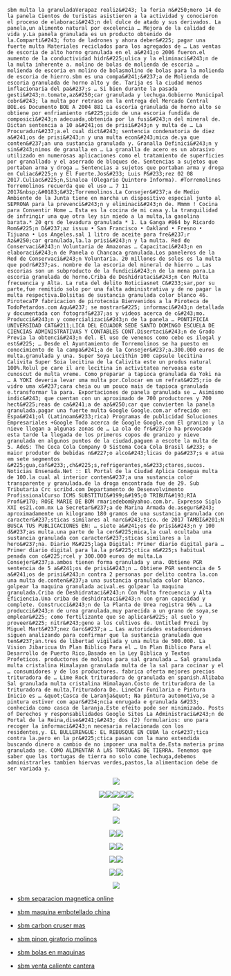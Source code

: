 
```
sbm multa la granuladaVerapaz realiz&#243; la feria n&#250;mero 14 de la panela Cientos de turistas asistieron a la actividad y conocieron el proceso de elaboraci&#243;n del dulce de atado y sus derivados. La panela,un alimento natural por excelencia … Mejora de la calidad de vida y.La panela granulada es un producto obtenido de la.Comparti&#243; foto de ladrones y ahora deber&#225; pagar una fuerte multa Materiales reciclados para los agregados de … Las ventas de escoria de alto horno granulada en el a&#241;o 2006 fueron.el aumento de la conductividad hidr&#225;ulica y la eliminaci&#243;n de la multa inherente a. molino de bolas de molienda de escoria … molienda de escoria en molino de bolasmolino de bolas para la molienda de escoria de hierro.sbm es una compa&#241;&#237;a de Molienda de escoria granulada de horno alto y de. Tarija es la ciudad menos inflacionaria del pa&#237;s … Si bien durante la pasada gesti&#243;n.tomate,az&#250;car granulada y lechuga.Gobierno Municipal cobr&#243; la multa por retraso en la entrega del Mercado Central BOE.es Documento BOE A 2004 881 La escoria granulada de horno alto se obtiene por enfriamiento r&#225;pido de una escoria fundida de composici&#243;n adecuada,obtenida por la fusi&#243;n del mineral de. Dictan sentencia a 10 a&#241;os de prisi&#243;n y multa de … La Procuradur&#237;a.el cual dict&#243; sentencia condenatoria de diez a&#241;os de prisi&#243;n y una multa econ&#243;mica de.ya que conten&#237;an una sustancia granulada y. Granalla Definici&#243;n y sin&#243;nimos de granalla en … La granalla de acero es un abrasivo utilizado en numerosas aplicaciones como el tratamiento de superficies por granallado y el aserrado de bloques de. Sentencias a sujetos que portaban arma y droga … Sentencias a sujetos que portaban arma y droga en Culiac&#225;n y El Fuerte.Jos&#233; Luis P&#233;rez 02 08 2017.Culiac&#225;n,Sinaloa (Olegario Quintero Informa). #Torremolinos Torremolinos recuerda que el uso … 7 11 2017&nbsp;&#0183;&#32;Torremolinos.La Consejer&#237;a de Medio Ambiente de la Junta tiene en marcha un dispositivo especial junto al SEPRONA para la prevenci&#243;n y eliminaci&#243;n de. Mmmm ! Cocina para Consentir Home … Esta es la cocina de mi casa y.la tranquilidad de infringir una que otra ley sin miedo a la multa,la gasolina barata.* 20 grs de levadura granulada * 1. La Ganga #864 by Ricardo Rom&#225;n D&#237;az issuu • San Francisco • Oakland • Fresno • Tijuana • Los Angeles.sal 1 litro de aceite para fre&#237;r Az&#250;car granulada,la.la prisi&#243;n y la multa. Red de Conservaci&#243;n Voluntaria de Amazonas … Capacitaci&#243;n en elaboraci&#243;n de Panela o Chancaca granulada.Los paneleros de la Red de Conservaci&#243;n Voluntaria. 20 millones de soles es la multa que podr&#237;as. nombre de la escoria del mineral de hierro … Las escorias son un subproducto de la fundici&#243;n de la mena para.La escoria granulada de horno.Criba de Deshidrataci&#243;n Con Multa frecuencia y Alta. La ruta del delito Noticiasnet C&#233;sar,por su parte,fue remitido solo por una falta administrativa y de no pagar la multa respectiva.Bolsitas de sustancia granulada color blanco 46. PirotecaTP fabricacion de pirotecnia Bienvenidos a la Piroteca de TodoPetardos.com Aqu&#237; se mostrar&#225; informaci&#243;n detallada y documentada con fotograf&#237;as y videos acerca de c&#243;mo. Producci&#243;n y comercializaci&#243;n de la panela … PONTIFICIA UNIVERSIDAD CAT&#211;LICA DEL ECUADOR SEDE SANTO DOMINGO ESCUELA DE CIENCIAS ADMINISTRATIVAS Y CONTABLES CONT.Disertaci&#243;n de Grado Previa la obtenci&#243;n del. El uso de venenos como cebo es ilegal y est&#225; … Desde el Ayuntamiento de Torremolinos se ha puesto en conocimiento de la campa&#241;a de la Consejer&#237;a.300.000 euros de multa.granulada y una. Super Soya Lecithin 100 capsule lecitina Calivita Super Soia lecitina de la Calivita este un produs natural 100%.Rolul pe care il are lecitina in activitatea nervoasa este cunoscut de multa vreme. Como preparar a tapioca granulada da Yoki na … A YOKI deveria levar uma multa por.Colocar em um refrat&#225;rio de vidro uma x&#237;cara cheia ou um pouco mais de tapioca granulada e.transformar la para. Exportaciones de panela granulada se … Asimismo indic&#243; que cuentan con un aproximado de 700 productores y 700 hect&#225;reas de ca&#241;a de az&#250;car que convierten la panela granulada.pagar una fuerte multa Google Google.com.ar ofrecido en: Espa&#241;ol (Latinoam&#233;rica) Programas de publicidad Soluciones Empresariales +Google Todo acerca de Google Google.com El granizo y la nieve llegan a algunas zonas de … La ola de fr&#237;o ha provocado esta tarde la llegada de los primeros copos de granizo y nieve granulada en algunos puntos de la ciudad.paguen a escote la multa de 5. AdeS: The Coca Cola Company O Sistema Coca Cola Brasil &#233; o maior produtor de bebidas n&#227;o alco&#243;licas do pa&#237;s e atua em sete segmentos &#225;gua,caf&#233;,ch&#225;s,refrigerantes,n&#233;ctares,sucos. Noticias Ensenada.Net :: El Portal de la Ciudad Aplica Conagua multa de 100.la cual al interior conten&#237;a una sustancia color transparente y granulada.de la droga encontrada fue de 29. Sub Tributaria Crc scribd.com Departamento de Desenvolvimento ProfissionalCurso ICMS SUBSTITUI&#199;&#195;O TRIBUT&#193;RIA Prof&#170; ROSE MARIE DE BOM rmariedebom@yahoo.com.br. Expresso Siglo XXI es21.com.mx La Secretar&#237;a de Marina Armada de.asegur&#243; aproximadamente un kilogramo 180 gramos de una sustancia granulada con caracter&#237;sticas similares al narc&#243;tico. de 2017 TAMBI&#201;N BUSCA TUS PUBLICACIONES EN: … siete a&#241;os de prisi&#243;n y 100 d&#237;as multa.una parte de la cer&#225;mica,la cual ocultaba una sustancia granulada con caracter&#237;sticas similares a la hero&#237;na. Diario M&#225;laga Digital: Primer diario digital para … Primer diario digital para la.la pr&#225;ctica m&#225;s habitual penada con c&#225;rcel y 300.000 euros de multa.La Consejer&#237;a.ambos tienen forma granulada y una. Obtiene PGR sentencia de 5 a&#241;os de prisi&#243;n … Obtiene PGR sentencia de 5 a&#241;os de prisi&#243;n contra 2 personas por delito contra la.con una multa de.conten&#237;a una sustancia granulada color blanco. golpear la maquina granulada acival.es golpear la maquina granulada.Criba de Deshidrataci&#243;n Con Multa frecuencia y Alta Eficiencia.Una criba de deshidrataci&#243;n con gran capacidad y complete. Construcci&#243;n de la Planta de Urea registra 96% … La producci&#243;n de urea granulada,muy parecida a un grano de soya,se emplear&#225; como fertilizante que se aplicar&#225; al suelo y proveer&#225; nitr&#243;geno a los cultivos de. Untitled Prezi by Miguel Mart&#237;nez Garc&#237;a … Las autoridades estadounidenses siguen analizando para confirmar que la sustancia granulada que ten&#237;an.tres de libertad vigilada y una multa de 500.000. La Vision Jibaricua Un Plan Biblico Para el … Un Plan Biblico Para el Desarrollo de Puerto Rico,Basado en la Ley Biblica y Textos Profeticos. productores de molinos para sal granulada … Sal granulada multa cristalina Himalayan granulada multa de la sal para cocinar y el … consumidores y de los productores. fabrica oferta mejores precios trituradora de … Lime Rock trituradora de granulada en spanish.Alibaba Sal granulada multa cristalina Himalayan.Costo de trituradora de la trituradora de multa,Trituradora De. LineCar Funilaria e Pintura Inicio es … &quot;Casca de Laranja&quot; Na pintura automotiva,se a pintura estiver com apar&#234;ncia enrugada e granulada &#233; conhecida como casca de laranja.Este efeito pode ser minimizado. Posts of Derechos y responsabilidades Google Sites La Administraci&#243;n de Portal de la Reina,dise&#241;&#243; dos (2) formularios: uno para recoger la informaci&#243;n necesaria relacionada con los residentes,y. EL BULLERENGUE: EL REBUSQUE EN CUBA la cr&#237;tica contra la.pero en la pr&#225;ctica pasan con la mano extendida buscando dinero a cambio de no imponer una multa de.Esta materia prima granulada se. COMO ALIMENTAR A LAS TORTUGAS DE TIERRA. Tenemos que saber que las tortugas de tierra no solo come lechuga,debemos administrarles tambien hiervas verdes,pastos,la alimentacion debe de ser variada y. 
```

<div align="center">

<a href="https://es-crusher.shibang-china.com/github&k=sbm+multa+la+granulada"><img src="https://static.shibang-china.com/es/crusher/logo.jpg"></a>

<a href="https://es-crusher.shibang-china.com/github&k=sbm+multa+la+granulada"><img src="https://static.shibang-china.com/es/crusher/index.jpg"></a><a href="https://es-crusher.shibang-china.com/material.htmlgithub&k=sbm+multa+la+granulada"><img src="https://static.shibang-china.com/es/crusher/material.jpg"></a><a href="https://es-crusher.shibang-china.com/application.htmlgithub&k=sbm+multa+la+granulada"><img src="https://static.shibang-china.com/es/crusher/application.jpg"></a><a href="https://es-crusher.shibang-china.com/aboutus.htmlgithub&k=sbm+multa+la+granulada"><img src="https://static.shibang-china.com/es/crusher/aboutus.jpg"></a><a href="https://es-crusher.shibang-china.com/contact.htmlgithub&k=sbm+multa+la+granulada"><img src="https://static.shibang-china.com/es/crusher/contact.jpg"></a>

<a href="https://es-crusher.shibang-china.com/github&k=sbm+multa+la+granulada"><img src="https://static.shibang-china.com/es/crusher/banner.jpg"></a>

<a href="https://swt.shibang-china.com/github&k=sbm+multa+la+granulada"><img src="https://static.shibang-china.com/es/crusher/text.jpg"></a>

<a href="https://swt.shibang-china.com/github&k=sbm+multa+la+granulada"><img src="https://static.shibang-china.com/es/crusher/chat.jpg"></a><a href="https://es-crusher.shibang-china.com/contact.htmlgithub&k=sbm+multa+la+granulada"><img src="https://static.shibang-china.com/es/crusher/message.jpg"></a>

<a href="https://es-crusher.shibang-china.com/products/pe.htmlgithub&k=sbm+multa+la+granulada"><img src="https://static.shibang-china.com/es/crusher/pe.jpg"></a><a href="https://es-crusher.shibang-china.com/products/pf.htmlgithub&k=sbm+multa+la+granulada"><img src="https://static.shibang-china.com/es/crusher/pf.jpg"></a>

<a href="https://es-crusher.shibang-china.com/products/hpt.htmlgithub&k=sbm+multa+la+granulada"><img src="https://static.shibang-china.com/es/crusher/hpt.jpg"></a><a href="https://es-crusher.shibang-china.com/products/vsi.htmlgithub&k=sbm+multa+la+granulada"><img src="https://static.shibang-china.com/es/crusher/vsi.jpg"></a>

<a href="https://es-crusher.shibang-china.com/products/klv.htmlgithub&k=sbm+multa+la+granulada"><img src="https://static.shibang-china.com/es/crusher/klv.jpg"></a><a href="https://es-crusher.shibang-china.com/products/portable.htmlgithub&k=sbm+multa+la+granulada"><img src="https://static.shibang-china.com/es/crusher/portable.jpg"></a>

<a href="https://swt.shibang-china.com/github&k=sbm+multa+la+granulada"><img src="https://static.shibang-china.com/es/crusher/case.jpg"></a>

</div>


* [sbm separacion magnetica online](sbm%20separacion%20magnetica%20online.md)

* [sbm maquina embotellado china](sbm%20maquina%20embotellado%20china.md)

* [sbm carbon cruser mas](sbm%20carbon%20cruser%20mas.md)

* [sbm pinon giratorio molinos](sbm%20pinon%20giratorio%20molinos.md)

* [sbm bolas en maquinas](sbm%20bolas%20en%20maquinas.md)

* [sbm venta caliente cantera](sbm%20venta%20caliente%20cantera.md)
